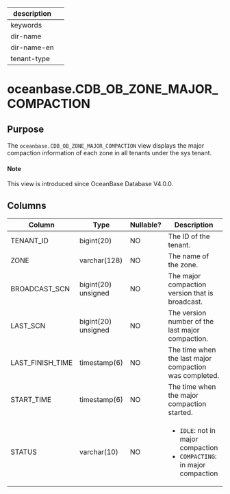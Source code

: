 | description ||
|---|---|
| keywords ||
| dir-name ||
| dir-name-en ||
| tenant-type ||

# oceanbase.CDB_OB_ZONE_MAJOR_COMPACTION

## Purpose

The `oceanbase.CDB_OB_ZONE_MAJOR_COMPACTION` view displays the major compaction information of each zone in all tenants under the sys tenant.

<main id="notice" type='explain'>
  <h4>Note</h4>
  <p>This view is introduced since OceanBase Database V4.0.0. </p>
</main>

## Columns

| Column | Type | Nullable? | Description |
|-------------------|--------------|------------|----------------------------------------------|
| TENANT_ID | bigint(20) | NO | The ID of the tenant. |
| ZONE | varchar(128) | NO | The name of the zone. |
| BROADCAST_SCN | bigint(20) unsigned | NO | The major compaction version that is broadcast. |
| LAST_SCN | bigint(20) unsigned | NO | The version number of the last major compaction. |
| LAST_FINISH_TIME | timestamp(6) | NO | The time when the last major compaction was completed. |
| START_TIME | timestamp(6) | NO | The time when the major compaction started. |
| STATUS | varchar(10) | NO | <ul><li> `IDLE`: not in major compaction  </li><li>`COMPACTING`: in major compaction </li></ul> |
